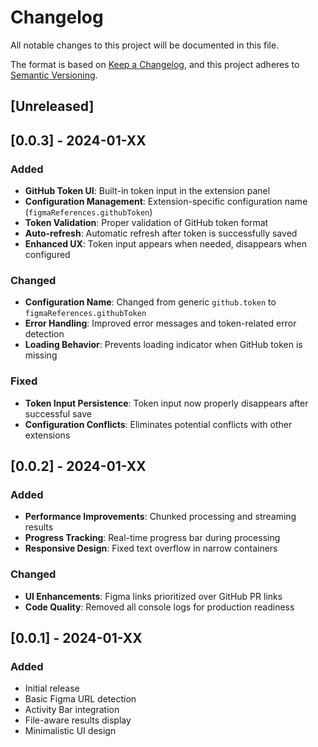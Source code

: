 # Changelog

All notable changes to this project will be documented in this file.

The format is based on [Keep a Changelog](https://keepachangelog.com/en/1.0.0/),
and this project adheres to [Semantic Versioning](https://semver.org/spec/v2.0.0.html).

## [Unreleased]

## [0.0.3] - 2024-01-XX

### Added
- **GitHub Token UI**: Built-in token input in the extension panel
- **Configuration Management**: Extension-specific configuration name (`figmaReferences.githubToken`)
- **Token Validation**: Proper validation of GitHub token format
- **Auto-refresh**: Automatic refresh after token is successfully saved
- **Enhanced UX**: Token input appears when needed, disappears when configured

### Changed
- **Configuration Name**: Changed from generic `github.token` to `figmaReferences.githubToken`
- **Error Handling**: Improved error messages and token-related error detection
- **Loading Behavior**: Prevents loading indicator when GitHub token is missing

### Fixed
- **Token Input Persistence**: Token input now properly disappears after successful save
- **Configuration Conflicts**: Eliminates potential conflicts with other extensions

## [0.0.2] - 2024-01-XX

### Added
- **Performance Improvements**: Chunked processing and streaming results
- **Progress Tracking**: Real-time progress bar during processing
- **Responsive Design**: Fixed text overflow in narrow containers

### Changed
- **UI Enhancements**: Figma links prioritized over GitHub PR links
- **Code Quality**: Removed all console logs for production readiness

## [0.0.1] - 2024-01-XX

### Added
- Initial release
- Basic Figma URL detection
- Activity Bar integration
- File-aware results display
- Minimalistic UI design
